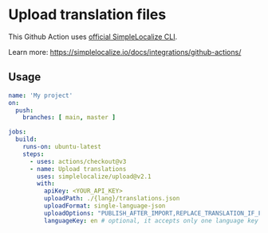 # Upload translation files

This Github Action uses [official SimpleLocalize CLI](https://github.com/simplelocalize/simplelocalize-cli).

Learn more: https://simplelocalize.io/docs/integrations/github-actions/

## Usage

```yml
name: 'My project'
on:
  push:
    branches: [ main, master ]

jobs:
  build:
    runs-on: ubuntu-latest
    steps:
      - uses: actions/checkout@v3
      - name: Upload translations
        uses: simplelocalize/upload@v2.1
        with:
          apiKey: <YOUR_API_KEY>
          uploadPath: ./{lang}/translations.json
          uploadFormat: single-language-json
          uploadOptions: "PUBLISH_AFTER_IMPORT,REPLACE_TRANSLATION_IF_FOUND" # optional
          languageKey: en # optional, it accepts only one language key
```
